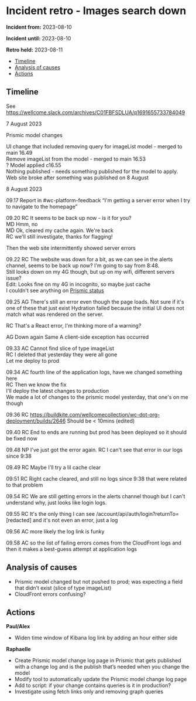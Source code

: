 # Incident retro - Images search down

**Incident from:** 2023-08-10

**Incident until:** 2023-08-10

**Retro held:** 2023-08-11

- [Timeline](#timeline)
- [Analysis of causes](#analysis-of-causes)
- [Actions](#actions)

## Timeline

See https://wellcome.slack.com/archives/C01FBFSDLUA/p1691655733784049

7 August 2023

Prismic model changes

UI change that included removing query for imageList model - merged to main 16.49 <br>
Remove imageList from the model - merged to main 16.53 <br>
? Model applied c16.55 <br>
Nothing published - needs something published for the model to apply. <br>
Web site broke after something was published on 8 August <br>

8 August 2023

09.17 Report in #wc-platform-feedback “I'm getting a server error when I try to navigate to the homepage”

09.20 RC It seems to be back up now - is it for you?<br>
MD Hmm, no<br>
MD Ok, cleared my cache again. We're back<br>
RC we'll still investigate, thanks for flagging!

Then the web site intermittently showed server errors 

09.22 RC The website was down for a bit, as we can see in the alerts channel, seems to be back up now? I'm going to say from 8:48. <br>
Still looks down on my 4G though, but up on my wifi, different servers issue?<br>
Edit: Looks fine on my 4G in incognito, so maybe just cache<br>
I couldn't see anything on [Prismic status](https://status.prismic.io/)

09.25 AG There's still an error even though the page loads. Not sure if it's one of these that just exist Hydration failed because the initial UI does not match what was rendered on the server.

RC That's a React error, I'm thinking more of a warning?

AG Down again Same A client-side exception has occurred

09.33 AC Cannot find slice of type imageList<br>
RC I deleted that yesterday they were all gone<br>
Let me deploy to prod

09.34 AC fourth line of the application logs, have we changed something here<br>
RC Then we know the fix<br>
I'll deploy the latest changes to production<br>
We made a lot of changes to the prismic model yesterday, that one's on me though

09.36 RC https://buildkite.com/wellcomecollection/wc-dot-org-deployment/builds/2646 
Should be < 10mins (edited) 

09.40 RC End to ends are running but prod has been deployed so it should be fixed now

09.48 NP I've just got the error again.
RC I can't see that error in our logs since 9:38

09.49 RC Maybe I'll try a lil cache clear

09:51 RC Right cache cleared, and still no logs since 9:38 that were related to that problem

09.54 RC We are still getting errors in the alerts channel though but I can't understand why, just looks like login logs. 

09.55 RC It's the only thing I can see /account/api/auth/login?returnTo=[redacted] and it's not even an error, just a log

09.56 AC more likely the log link is funky

09.58 AC so the list of failing errors comes from the CloudFront logs and then it makes a best-guess attempt at application logs



## Analysis of causes
- Prismic model changed but not pushed to prod; was expecting a field that didn’t exist (slice of type imageList)
- CloudFront errors confusing?

## Actions

**Paul/Alex**
- Widen time window of Kibana log link by adding an hour either side

**Raphaelle**
- Create Prismic model change log page in Prismic that gets published with a change log and is the publish that’s needed when you change the model
- Modify tool to automatically update the Prismic model change log page
- Add to script: if your change contains queries is it in production?
- Investigate using fetch links only and removing graph queries
